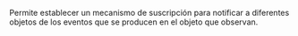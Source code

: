 Permite establecer un mecanismo de suscripción para notificar a diferentes objetos de los eventos que se producen en el objeto que observan.